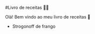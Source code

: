 #Livro de receitas :man_cook:

Olá! Bem vindo ao meu livro de receitas :wave:

* Strogonoff de frango
